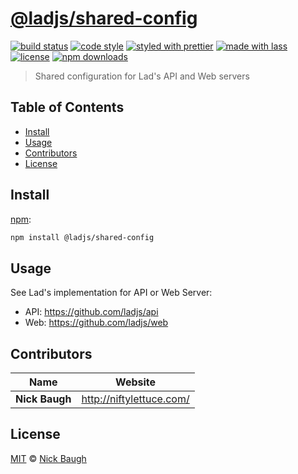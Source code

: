 # [**@ladjs/shared-config**](https://github.com/ladjs/shared-config)

[![build status](https://github.com/ladjs/shared-config/actions/workflows/ci.yml/badge.svg)](https://github.com/ladjs/shared-config/actions/workflows/ci.yml)
[![code style](https://img.shields.io/badge/code_style-XO-5ed9c7.svg)](https://github.com/sindresorhus/xo)
[![styled with prettier](https://img.shields.io/badge/styled_with-prettier-ff69b4.svg)](https://github.com/prettier/prettier)
[![made with lass](https://img.shields.io/badge/made_with-lass-95CC28.svg)](https://lass.js.org)
[![license](https://img.shields.io/github/license/ladjs/shared-config.svg)](LICENSE)
[![npm downloads](https://img.shields.io/npm/dt/@ladjs/shared-config.svg)](https://npm.im/@ladjs/shared-config)

> Shared configuration for Lad's API and Web servers


## Table of Contents

* [Install](#install)
* [Usage](#usage)
* [Contributors](#contributors)
* [License](#license)


## Install

[npm][]:

```sh
npm install @ladjs/shared-config
```


## Usage

See Lad's implementation for API or Web Server:

* API: <https://github.com/ladjs/api>
* Web: <https://github.com/ladjs/web>


## Contributors

| Name           | Website                    |
| -------------- | -------------------------- |
| **Nick Baugh** | <http://niftylettuce.com/> |


## License

[MIT](LICENSE) © [Nick Baugh](http://niftylettuce.com/)


##

[npm]: https://www.npmjs.com/
